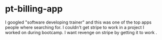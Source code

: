 # pt-billing-app
I googled "software developing trainer" and this was one of the top apps people where searching for. I couldn't get stripe to work in a project I worked on during bootcamp. I want revenge on stripe by getting it to work .
